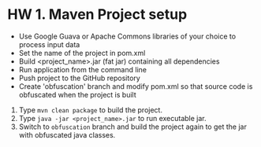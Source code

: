 # HW 1. Maven Project setup

- Use Google Guava or Apache Commons libraries of your choice to process
input data
- Set the name of the project in pom.xml
- Build <project_name>.jar (fat jar) containing all dependencies
- Run application from the command line
- Push project to the GitHub repository
- Create 'obfuscation' branch and modify pom.xml so that source code is
obfuscated when the project is built

1. Type ```mvn clean package``` to build the project.
2. Type ```java -jar <project_name>.jar``` to run executable jar.
3. Switch to ```obfuscation``` branch and build the project again to get
the jar with obfuscated java classes.
